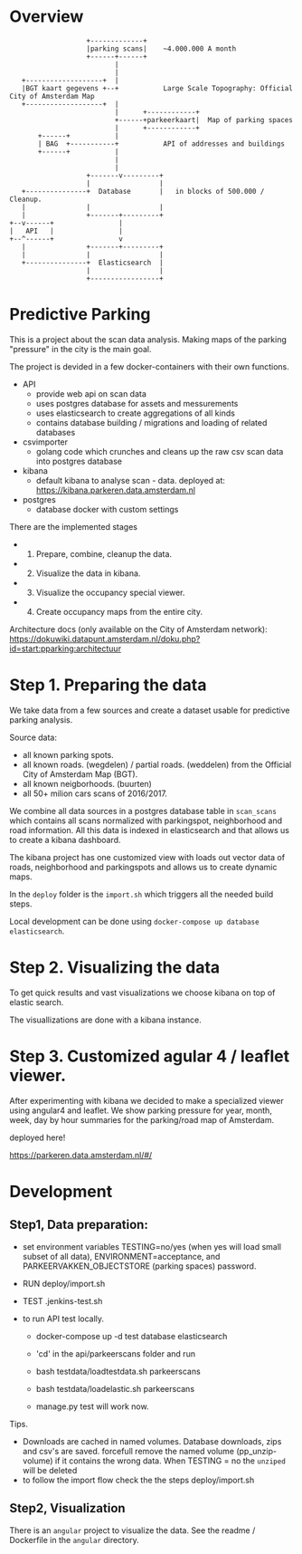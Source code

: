 # Overview

                       +-------------+
                       |parking scans|    ~4.000.000 A month
                       +------+------+
                              |
                              |
       +-------------------+  |
       |BGT kaart gegevens +--+           Large Scale Topography: Official City of Amsterdam Map
       +-------------------+  |
                              |      +------------+
                              +------+parkeerkaart|  Map of parking spaces
                              |      +------------+
           +------+           |
           | BAG  +-----------+           API of addresses and buildings
           +------+           |
                              |
                              |
                       +-------v---------+
                       |                 |
       +---------------+  Database       |   in blocks of 500.000 / Cleanup.
       |               |                 |
       |               +-------+---------+
    +--v------+                |
    |   API   |                |
    +--^------+                v
       |               +-------+---------+
       |               |                 |
       +---------------+  Elasticsearch  |
                       |                 |
                       +-----------------+


# Predictive Parking

This is a project about the scan data analysis. Making maps of the parking "pressure"
in the city is the main goal.

The project is devided in a few docker-containers with their own functions.

  - API
     - provide web api on scan data
     - uses postgres database for assets and messurements
     - uses elasticsearch to create aggregations of all kinds
     - contains database building / migrations and loading of related databases
  - csvimporter
    - golang code which crunches and cleans up the raw csv scan data into postgres database
  - kibana
    - default kibana to analyse scan - data. deployed at: https://kibana.parkeren.data.amsterdam.nl
  - postgres
    - database docker with custom settings

There are the implemented stages

 - 1. Prepare, combine, cleanup the data.
 - 2. Visualize the data in kibana.
 - 3. Visualize the occupancy special viewer.
 - 4. Create occupancy maps from the entire city.

Architecture docs (only available on the City of Amsterdam network): https://dokuwiki.datapunt.amsterdam.nl/doku.php?id=start:pparking:architectuur


 Step 1. Preparing the data
==========================

We take data from a few sources and create a dataset usable for predictive parking analysis.

Source data:
 - all known parking spots.
 - all known roads. (wegdelen) / partial roads. (weddelen) from the Official City of Amsterdam Map (BGT).
 - all known neigborhoods. (buurten)
 - all 50+ milion cars scans of 2016/2017.

We combine all data sources in a postgres database table
in `scan_scans` which contains all scans
normalized with parkingspot, neighborhood and road information.
All this data is indexed in elasticsearch and that allows us to create a
kibana dashboard.

The kibana project has one customized view with loads out vector data of roads, neighborhood and
parkingspots and allows us to create dynamic maps.

In the `deploy` folder is the `import.sh` which triggers all the needed build steps.

Local development can be done using `docker-compose up database elasticsearch`.


 Step 2. Visualizing the data
=============================


To get quick results and vast visualizations we choose kibana on top of elastic search.

The visuallizations are done with a kibana instance.


Step 3. Customized agular 4 / leaflet viewer.
==============================

After experimenting with kibana we decided to make a specialized viewer using angular4 and leaflet.
We show parking pressure for year, month, week, day by hour summaries for the parking/road map of Amsterdam.

deployed here!

https://parkeren.data.amsterdam.nl/#/


Development
===========

Step1, Data preparation:
----------------------------


  - set environment variables TESTING=no/yes (when yes will load small subset of all data),
    ENVIRONMENT=acceptance, and PARKEERVAKKEN_OBJECTSTORE (parking spaces) password.

  - RUN deploy/import.sh

  - TEST .jenkins-test.sh

  - to run API test locally.

    - docker-compose up -d test database elasticsearch

    - 'cd' in the api/parkeerscans folder and run
    - bash testdata/loadtestdata.sh parkeerscans
    - bash testdata/loadelastic.sh parkeerscans
    - manage.py test will work now.

Tips.

  - Downloads are cached in named volumes. Database downloads, zips and csv's are saved.
    forcefull remove the named volume (pp_unzip-volume) if it contains the wrong data.
    When TESTING = no the `unziped` will be deleted
  - to follow the import flow check the the steps deploy/import.sh

Step2, Visualization
----------------------------

There is an `angular` project to visualize the data.
See the readme / Dockerfile in the `angular` directory.

